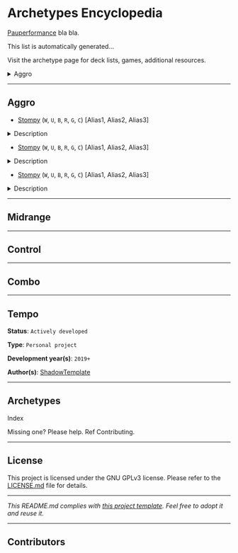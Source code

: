 # Archetypes Encyclopedia

[Pauperformance](https://github.com/Pauperformance) bla bla.

This list is automatically generated...

Visit the archetype page for deck lists, games, additional resources.


<details>
<summary>Aggro</summary>
<br>

* [Stompy](https://github.com/Pauperformance/archetype-stompy/releases) (`W`, `U`, `B`, `R`, `G`, `C`) [Alias1, Alias2, Alias3]
<details>
<summary>Description</summary>
<br>
This is the description.
</details>

* [Stompy](https://github.com/Pauperformance/archetype-stompy/releases) (`W`, `U`, `B`, `R`, `G`, `C`) [Alias1, Alias2, Alias3]
<details>
<summary>Description</summary>
This is the description.
</details>

* [Stompy](https://github.com/Pauperformance/archetype-stompy/releases) (`W`, `U`, `B`, `R`, `G`, `C`) [Alias1, Alias2, Alias3]
<details>
<summary>Description</summary>

This is the description.
</details> 

</details>

---
## Aggro

* [Stompy](https://github.com/Pauperformance/archetype-stompy/releases) (`W`, `U`, `B`, `R`, `G`, `C`) [Alias1, Alias2, Alias3]
<details>
<summary>Description</summary>
<br>
This is the description.
</details>

* [Stompy](https://github.com/Pauperformance/archetype-stompy/releases) (`W`, `U`, `B`, `R`, `G`, `C`) [Alias1, Alias2, Alias3]
<details>
<summary>Description</summary>
This is the description.
</details>

* [Stompy](https://github.com/Pauperformance/archetype-stompy/releases) (`W`, `U`, `B`, `R`, `G`, `C`) [Alias1, Alias2, Alias3]
<details>
<summary>Description</summary>

This is the description.
</details> 

---
## Midrange

---
## Control

---
## Combo

---
## Tempo

**Status**: `Actively developed`

**Type**: `Personal project`

**Development year(s)**: `2019+`

**Author(s)**: [ShadowTemplate](https://github.com/ShadowTemplate)

---
## Archetypes

Index

Missing one? Please help. Ref Contributing.


---
## License

This project is licensed under the GNU GPLv3 license.
Please refer to the [LICENSE.md](LICENSE.md) file for details.

---
*This README.md complies with [this project template](
https://github.com/ShadowTemplate/project-template). Feel free to adopt it
and reuse it.*


---
## Contributors

